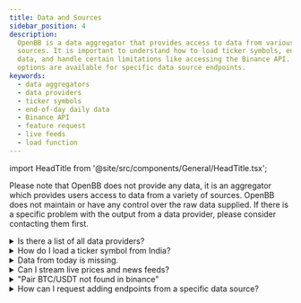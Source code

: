 ```yaml
---
title: Data and Sources
sidebar_position: 4
description:
  OpenBB is a data aggregator that provides access to data from various
  sources. It is important to understand how to load ticker symbols, end-of-day daily
  data, and handle certain limitations like accessing the Binance API. Feature request
  options are available for specific data source endpoints.
keywords:
  - data aggregators
  - data providers
  - ticker symbols
  - end-of-day daily data
  - Binance API
  - feature request
  - live feeds
  - load function
---
```


import HeadTitle from '@site/src/components/General/HeadTitle.tsx';

<HeadTitle title="Data and Sources - Faqs | OpenBB SDK Docs" />

Please note that OpenBB does not provide any data, it is an aggregator which provides users access to data from a variety of sources. OpenBB does not maintain or have any control over the raw data supplied. If there is a specific problem with the output from a data provider, please consider contacting them first.

<details>
<summary>Is there a list of all data providers?</summary>

The complete list is found [here](/terminal/usage/data/api-keys)

</details>

<details>
<summary>How do I load a ticker symbol from India?</summary>

Ticker symbols listed on exchanges outside of the US will have a suffix attached, for example, Rico Auto Industries Limited:

```console
df = openbb.stocks.load("ricoauto.ns")
```

The precise naming convention will differ by source, reference each source's own documentation for specific details.

</details>

<details>
<summary>Data from today is missing.</summary>

By default, the load function requests end-of-day daily data and is not included until the EOD summary has been published. The current day's data is considered intraday and is loaded when the `interval` argument is present.

```console
df = openbb.stocks.load(SPY, interval = 60)
```

</details>

<details>
<summary>Can I stream live prices and news feeds?</summary>

It is not currently possible to stream live feeds with the OpenBB SDK.

</details>

<details>
<summary>"Pair BTC/USDT not found in binance"</summary>

US-based users are currently unable to access the Binance API. Please try loading the pair from a different source, for example:

`load btc --source CCXT --exchange kraken`

</details>

<details>
<summary>How can I request adding endpoints from a specific data source?</summary>

Please [request a feature](https://openbb.co/request-a-feature) by submitting a new request.

</details>
